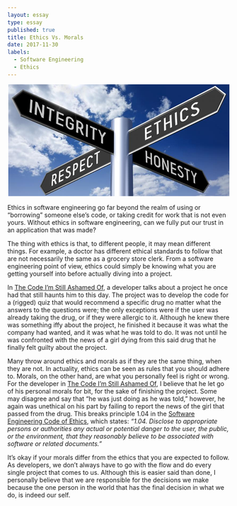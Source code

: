 ```yaml
---
layout: essay
type: essay
published: true
title: Ethics Vs. Morals
date: 2017-11-30
labels:
  - Software Engineering
  - Ethics
---
```


<center><img src="../images/ethics-sign.jpg" width="500px"></center>

Ethics in software engineering go far beyond the realm of using or “borrowing” someone else’s code, or taking credit for work that is not even yours. Without ethics in software engineering, can we fully put our trust in an application that was made?

The thing with ethics is that, to different people, it may mean different things. For example, a doctor has different ethical standards to follow that are not necessarily the same as a grocery store clerk. From a software engineering point of view, ethics could simply be knowing what you are getting yourself into before actually diving into a project.  

In [The Code I’m Still Ashamed Of]( https://medium.freecodecamp.org/the-code-im-still-ashamed-of-e4c021dff55e), a developer talks about a project he once had that still haunts him to this day. The project was to develop the code for a (rigged) quiz that would recommend a specific drug no matter what the answers to the questions were; the only exceptions were if the user was already taking the drug, or if they were allergic to it. Although he knew there was something iffy about the project, he finished it because it was what the company had wanted, and it was what he was told to do. It was not until he was confronted with the news of a girl dying from this said drug that he finally felt guilty about the project.

Many throw around ethics and morals as if they are the same thing, when they are not. In actuality, ethics can be seen as rules that you should adhere to. Morals, on the other hand, are what you personally feel is right or wrong. For the developer in [The Code I’m Still Ashamed Of]( https://medium.freecodecamp.org/the-code-im-still-ashamed-of-e4c021dff55e), I believe that he let go of his personal morals for bit, for the sake of finishing the project. Some may disagree and say that “he was just doing as he was told,” however, he again was unethical on his part by failing to report the news of the girl that passed from the drug. This breaks principle 1.04 in the [Software Engineering Code of Ethics](https://www.computer.org/web/education/code-of-ethics), which states: *“1.04. Disclose to appropriate persons or authorities any actual or potential danger to the user, the public, or the environment, that they reasonably believe to be associated with software or related documents.”*

It’s okay if your morals differ from the ethics that you are expected to follow. As developers, we don’t always have to go with the flow and do every single project that comes to us. Although this is easier said than done, I personally believe that we are responsible for the decisions we make because the one person in the world that has the final decision in what we do, is indeed our self.
